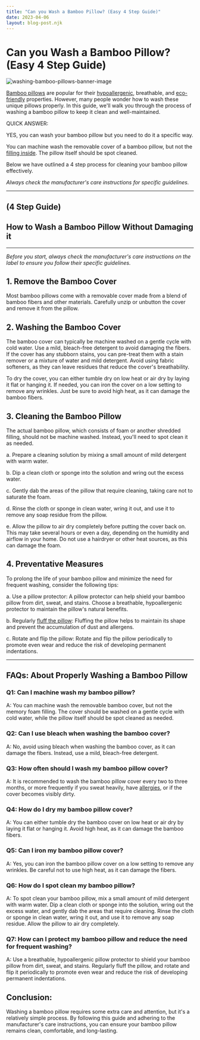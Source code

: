 ```yaml
---
title: "Can you Wash a Bamboo Pillow? (Easy 4 Step Guide)"
date: 2023-04-06
layout: blog-post.njk
---
```


# Can you Wash a Bamboo Pillow? (Easy 4 Step Guide)

![washing-bamboo-pillows-banner-image](/images/blog/Most-Attractive-Youtube-Thumbnail-2023-04-05T193059.206-1024x576.png)

[Bamboo pillows](https://savvyrest.com/info/8-facts-about-bamboo-pillows) are popular for their [hypoallergenic](https://www.abedderworld.com/hypoallergenic-mattress.html/), breathable, and [eco-friendly](https://www.abedderworld.com/eco-friendly-bed-frame.html/) properties. However, many people wonder how to wash these unique pillows properly. In this guide, we'll walk you through the process of washing a bamboo pillow to keep it clean and well-maintained.

QUICK ANSWER:  
  
YES, you can wash your bamboo pillow but you need to do it a specific way.  
  
You can machine wash the removable cover of a bamboo pillow, but not the [filling inside](https://sleepingorganic.com/bamboo-pillows/). The pillow itself should be spot cleaned.  
  
Below we have outlined a 4 step process for cleaning your bamboo pillow effectively.  
  
_Always check the manufacturer's care instructions for specific guidelines._

* * *

## (4 Step Guide)

## How to Wash a Bamboo Pillow Without Damaging it

* * *

_Before you start, always check the manufacturer's care instructions on the label to ensure you follow their specific guidelines._

## 1\. Remove the Bamboo Cover

Most bamboo pillows come with a removable cover made from a blend of bamboo fibers and other materials. Carefully unzip or unbutton the cover and remove it from the pillow.

## 2\. Washing the Bamboo Cover

The bamboo cover can typically be machine washed on a gentle cycle with cold water. Use a mild, bleach-free detergent to avoid damaging the fibers. If the cover has any stubborn stains, you can pre-treat them with a stain remover or a mixture of water and mild detergent. Avoid using fabric softeners, as they can leave residues that reduce the cover's breathability.

To dry the cover, you can either tumble dry on low heat or air dry by laying it flat or hanging it. If needed, you can iron the cover on a low setting to remove any wrinkles. Just be sure to avoid high heat, as it can damage the bamboo fibers.

## 3\. Cleaning the Bamboo Pillow

The actual bamboo pillow, which consists of foam or another shredded filling, should not be machine washed. Instead, you'll need to spot clean it as needed.

a. Prepare a cleaning solution by mixing a small amount of mild detergent with warm water.

b. Dip a clean cloth or sponge into the solution and wring out the excess water.

c. Gently dab the areas of the pillow that require cleaning, taking care not to saturate the foam.

d. Rinse the cloth or sponge in clean water, wring it out, and use it to remove any soap residue from the pillow.

e. Allow the pillow to air dry completely before putting the cover back on. This may take several hours or even a day, depending on the humidity and airflow in your home. Do not use a hairdryer or other heat sources, as this can damage the foam.

## 4\. Preventative Measures

To prolong the life of your bamboo pillow and minimize the need for frequent washing, consider the following tips:

a. Use a pillow protector: A pillow protector can help shield your bamboo pillow from dirt, sweat, and stains. Choose a breathable, hypoallergenic protector to maintain the pillow's natural benefits.

b. Regularly [fluff the pillow](https://www.abedderworld.com/how-to-fluff-a-pillow.html/): Fluffing the pillow helps to maintain its shape and prevent the accumulation of dust and allergens.

c. Rotate and flip the pillow: Rotate and flip the pillow periodically to promote even wear and reduce the risk of developing permanent indentations.

* * *

## FAQs: About Properly Washing a Bamboo Pillow

### Q1: Can I machine wash my bamboo pillow?

A: You can machine wash the removable bamboo cover, but not the memory foam filling. The cover should be washed on a gentle cycle with cold water, while the pillow itself should be spot cleaned as needed.

### Q2: Can I use bleach when washing the bamboo cover?

A: No, avoid using bleach when washing the bamboo cover, as it can damage the fibers. Instead, use a mild, bleach-free detergent.

### Q3: How often should I wash my bamboo pillow cover?

A: It is recommended to wash the bamboo pillow cover every two to three months, or more frequently if you sweat heavily, have [allergies](https://ecoy.com.au/blogs/snooze/can-you-be-allergic-to-bamboo-pillows), or if the cover becomes visibly dirty.

### Q4: How do I dry my bamboo pillow cover?

A: You can either tumble dry the bamboo cover on low heat or air dry by laying it flat or hanging it. Avoid high heat, as it can damage the bamboo fibers.

### Q5: Can I iron my bamboo pillow cover?

A: Yes, you can iron the bamboo pillow cover on a low setting to remove any wrinkles. Be careful not to use high heat, as it can damage the fibers.

### Q6: How do I spot clean my bamboo pillow?

A: To spot clean your bamboo pillow, mix a small amount of mild detergent with warm water. Dip a clean cloth or sponge into the solution, wring out the excess water, and gently dab the areas that require cleaning. Rinse the cloth or sponge in clean water, wring it out, and use it to remove any soap residue. Allow the pillow to air dry completely.

### Q7: How can I protect my bamboo pillow and reduce the need for frequent washing?

A: Use a breathable, hypoallergenic pillow protector to shield your bamboo pillow from dirt, sweat, and stains. Regularly fluff the pillow, and rotate and flip it periodically to promote even wear and reduce the risk of developing permanent indentations.

## Conclusion:

Washing a bamboo pillow requires some extra care and attention, but it's a relatively simple process. By following this guide and adhering to the manufacturer's care instructions, you can ensure your bamboo pillow remains clean, comfortable, and long-lasting.
